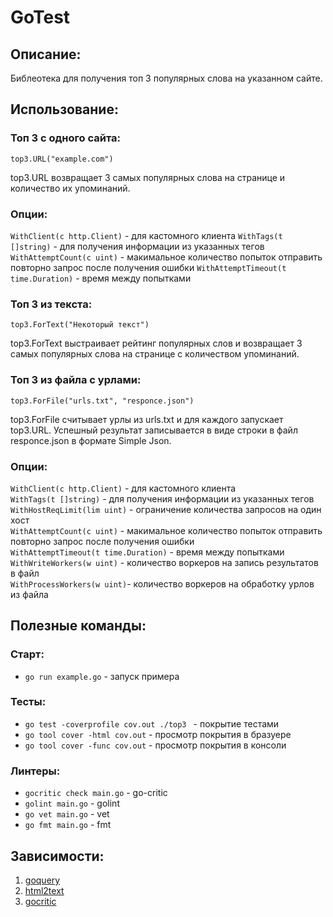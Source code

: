 # GoTest


## Описание:
Библеотека для получения топ 3 популярных слова на указанном сайте.

## Использование:
### Топ 3 с одного сайта:
```top3.URL("example.com")```

top3.URL возвращает 3 самых популярных слова на странице и количество их упоминаний.

### Опции:
```WithClient(c http.Client)``` - для кастомного клиента 
```WithTags(t []string)``` - для получения информации из указанных тегов 
```WithAttemptCount(c uint)``` - макимальное количество попыток отправить повторно запрос после получения ошибки 
```WithAttemptTimeout(t time.Duration)``` - время между попытками 

### Топ 3 из текста:
```top3.ForText("Некоторый текст")```

top3.ForText выстраивает рейтинг популярных слов и возвращает 3 самых популярных слова на странице с количеством упоминаний. 

### Топ 3 из файла с урлами:
```top3.ForFile("urls.txt", "responce.json")```

top3.ForFile cчитывает урлы из urls.txt и для каждого запускает top3.URL. Успешный результат записывается в виде строки в файл responce.json в формате Simple Json.

### Опции:
```WithClient(c http.Client)``` - для кастомного клиента   
```WithTags(t []string)``` - для получения информации из указанных тегов   
```WithHostReqLimit(lim uint)``` - ограничение количества запросов на один хост   
```WithAttemptCount(c uint)``` - макимальное количество попыток отправить повторно запрос после получения ошибки   
```WithAttemptTimeout(t time.Duration)``` - время между попытками   
```WithWriteWorkers(w uint)``` - количество воркеров на запись результатов в файл   
```WithProcessWorkers(w uint)```- количество воркеров на обработку урлов из файла   

## Полезные команды:
### Старт:
* `go run example.go`                                      - запуск примера

### Тесты:
* `go test -coverprofile cov.out ./top3 `               - покрытие тестами
* `go tool cover -html cov.out`                         - просмотр покрытия в бразуере
* `go tool cover -func cov.out`                         - просмотр покрытия в консоли

### Линтеры:
* `gocritic check main.go` - go-critic
* `golint main.go`         - golint
* `go vet main.go`         - vet
* `go fmt main.go`         - fmt

## Зависимости:
1) [goquery](github.com/PuerkitoBio/goquery) 
2) [html2text](jaytaylor.com/html2text)
3) [gocritic](https://github.com/go-critic/go-critic) 

